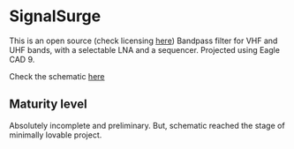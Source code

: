 # SignalSurge

This is an open source (check licensing [here](https://github.com/rfrht/SignalSurge/blob/main/LICENSE)) Bandpass filter for VHF and UHF bands, with a selectable LNA and a sequencer. Projected using Eagle CAD 9.

Check the schematic [here]([https://github.com/rfrht/SignalSurge/blob/main/SS.pdf](https://github.com/rfrht/SignalSurge/blob/main/schematic.png))

## Maturity level
Absolutely incomplete and preliminary. But, schematic reached the stage of minimally lovable project.
